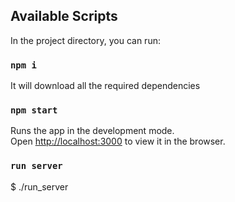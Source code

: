 ## Available Scripts

In the project directory, you can run:

### `npm i`

It will download all the required dependencies

### `npm start`

Runs the app in the development mode.\
Open [http://localhost:3000](http://localhost:3000) to view it in the browser.

### `run server`
 
$ ./run_server

